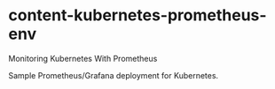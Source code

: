 # content-kubernetes-prometheus-env
Monitoring Kubernetes With Prometheus

Sample Prometheus/Grafana deployment for Kubernetes.
